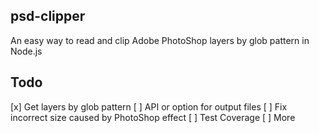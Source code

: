 ## psd-clipper

An easy way to read and clip Adobe PhotoShop layers by glob pattern in Node.js

## Todo
[x] Get layers by glob pattern
[ ] API or option for output files
[ ] Fix incorrect size caused by PhotoShop effect
[ ] Test Coverage
[ ] More
